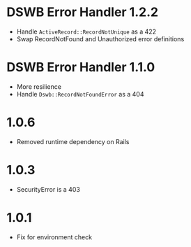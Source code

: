 # DSWB Error Handler 1.2.2

*   Handle `ActiveRecord::RecordNotUnique` as a 422
*   Swap RecordNotFound and Unauthorized error definitions

# DSWB Error Handler 1.1.0

*   More resilience
*   Handle `Dswb::RecordNotFoundError` as a 404

# 1.0.6

*   Removed runtime dependency on Rails

# 1.0.3

*   SecurityError is a 403

# 1.0.1

*   Fix for environment check
